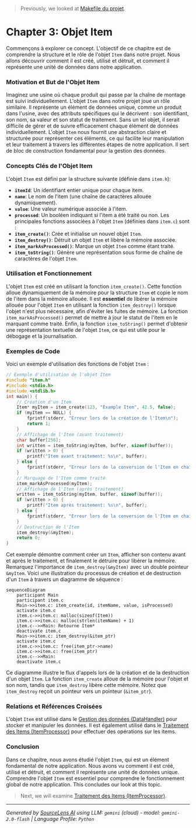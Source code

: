 > Previously, we looked at [Makefile du projet](05_makefile-du-projet.md).

# Chapter 3: Objet Item
Commençons à explorer ce concept. L'objectif de ce chapitre est de comprendre la structure et le rôle de l'objet `Item` dans notre projet. Nous allons découvrir comment il est créé, utilisé et détruit, et comment il représente une unité de données dans notre application.
### Motivation et But de l'Objet Item
Imaginez une usine où chaque produit qui passe par la chaîne de montage est suivi individuellement. L'objet `Item` dans notre projet joue un rôle similaire. Il représente un élément de données unique, comme un produit dans l'usine, avec des attributs spécifiques qui le décrivent : son identifiant, son nom, sa valeur et son statut de traitement.
Sans un tel objet, il serait difficile de gérer et de suivre efficacement chaque élément de données individuellement. L'objet `Item` nous fournit une abstraction claire et structurée pour représenter ces éléments, ce qui facilite leur manipulation et leur traitement à travers les différentes étapes de notre application. Il sert de bloc de construction fondamental pour la gestion des données.
### Concepts Clés de l'Objet Item
L'objet `Item` est défini par la structure suivante (définie dans `item.h`):
*   **`itemId`**: Un identifiant entier unique pour chaque item.
*   **`name`**: Le nom de l'item (une chaîne de caractères allouée dynamiquement).
*   **`value`**: Une valeur numérique associée à l'item.
*   **`processed`**: Un booléen indiquant si l'item a été traité ou non.
Les principales fonctions associées à l'objet `Item` (définies dans `item.c`) sont :
*   **`item_create()`**: Crée et initialise un nouvel objet `Item`.
*   **`item_destroy()`**: Détruit un objet `Item` et libère la mémoire associée.
*   **`item_markAsProcessed()`**: Marque un objet `Item` comme étant traité.
*   **`item_toString()`**:  Génère une représentation sous forme de chaîne de caractères de l'objet `Item`.
### Utilisation et Fonctionnement
L'objet `Item` est créé en utilisant la fonction `item_create()`. Cette fonction alloue dynamiquement de la mémoire pour la structure `Item` et copie le nom de l'item dans la mémoire allouée. Il est **essentiel** de libérer la mémoire allouée pour l'objet `Item` en utilisant la fonction `item_destroy()` lorsque l'objet n'est plus nécessaire, afin d'éviter les fuites de mémoire.
La fonction `item_markAsProcessed()` permet de mettre à jour le statut de l'item en le marquant comme traité. Enfin, la fonction `item_toString()` permet d'obtenir une représentation textuelle de l'objet `Item`, ce qui est utile pour le débogage et la journalisation.
### Exemples de Code
Voici un exemple d'utilisation des fonctions de l'objet `Item` :
```c
// Exemple d'utilisation de l'objet Item
#include "item.h"
#include <stdio.h>
#include <stdlib.h>
int main() {
    // Création d'un Item
    Item* myItem = item_create(123, "Example Item", 42.5, false);
    if (myItem == NULL) {
        fprintf(stderr, "Erreur lors de la création de l'Item\n");
        return 1;
    }
    // Affichage de l'Item (avant traitement)
    char buffer[256];
    int written = item_toString(myItem, buffer, sizeof(buffer));
    if (written > 0) {
        printf("Item avant traitement: %s\n", buffer);
    } else {
        fprintf(stderr, "Erreur lors de la conversion de l'Item en chaîne\n");
    }
    // Marquage de l'Item comme traité
    item_markAsProcessed(myItem);
    // Affichage de l'Item (après traitement)
    written = item_toString(myItem, buffer, sizeof(buffer));
    if (written > 0) {
        printf("Item après traitement: %s\n", buffer);
    } else {
        fprintf(stderr, "Erreur lors de la conversion de l'Item en chaîne\n");
    }
    // Destruction de l'Item
    item_destroy(&myItem);
    return 0;
}
```
Cet exemple démontre comment créer un `Item`, afficher son contenu avant et après le traitement, et finalement le détruire pour libérer la mémoire. Remarquez l'importance de `item_destroy(&myItem)` avec un double pointeur `&myItem`.
Voici une illustration du processus de création et de destruction d'un `Item` à travers un diagramme de séquence :
```mermaid
sequenceDiagram
    participant Main
    participant item.c
    Main->>item.c: item_create(id, itemName, value, isProcessed)
    activate item.c
    item.c->>item.c: malloc(sizeof(Item))
    item.c->>item.c: malloc(strlen(itemName) + 1)
    item.c-->>Main: Retourne Item*
    deactivate item.c
    Main->>item.c: item_destroy(&item_ptr)
    activate item.c
    item.c->>item.c: free(item_ptr->name)
    item.c->>item.c: free(item_ptr)
    item.c-->>Main:
    deactivate item.c
```
Ce diagramme illustre le flux d'appels lors de la création et de la destruction d'un objet `Item`. La fonction `item_create` alloue de la mémoire pour l'objet et son nom, tandis que `item_destroy` libère cette mémoire. Notez que `item_destroy` reçoit un pointeur vers un pointeur (`&item_ptr`).
### Relations et Références Croisées
L'objet `Item` est utilisé dans le [Gestion des données (DataHandler)](04_gestion-des-données-datahandler.md) pour stocker et manipuler les données. Il est également utilisé dans le [Traitement des Items (ItemProcessor)](05_traitement-des-items-itemprocessor.md) pour effectuer des opérations sur les items.
### Conclusion
Dans ce chapitre, nous avons étudié l'objet `Item`, qui est un élément fondamental de notre application. Nous avons vu comment il est créé, utilisé et détruit, et comment il représente une unité de données unique. Comprendre l'objet `Item` est essentiel pour comprendre le fonctionnement global de notre application.
This concludes our look at this topic.

> Next, we will examine [Traitement des Items (ItemProcessor)](07_traitement-des-items-itemprocessor.md).


---

*Generated by [SourceLens AI](https://github.com/openXFlow/sourceLensAI) using LLM: `gemini` (cloud) - model: `gemini-2.0-flash` | Language Profile: `Python`*